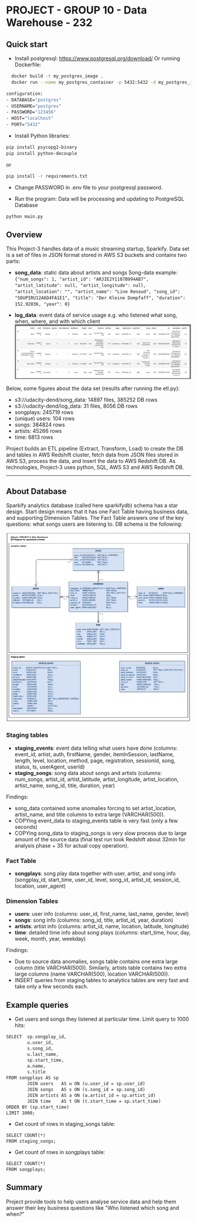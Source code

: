 # PROJECT - GROUP 10 - Data Warehouse - 232

## Quick start

- Install postgresql: https://www.postgresql.org/download/
  Or running Dockerfile: 
```bash
  docker build -t my_postgres_image .
  docker run --name my_postgres_container -p 5432:5432 -d my_postgres_image
```

```bash
configuration:
- DATABASE="postgres"
- USERNAME="postgres"
- PASSWORD="123456"
- HOST="localhost"
- PORT="5432"
```
- Install Python libraries:

```bash
pip install psycopg2-binary
pip install python-decouple
```

or 
```bash
pip install -r requirements.txt
```

- Change PASSWORD in .env file to your postgresql password.

- Run the program: Data will be processing and updating to PostgreSQL Database

```bash
python main.py
```

## Overview

This Project-3 handles data of a music streaming startup, Sparkify. Data set is a set of files in JSON format stored in AWS S3 buckets and contains two parts:

- **song_data**: static data about artists and songs
  Song-data example:
  `{"num_songs": 1, "artist_id": "ARJIE2Y1187B994AB7", "artist_latitude": null, "artist_longitude": null, "artist_location": "", "artist_name": "Line Renaud", "song_id": "SOUPIRU12A6D4FA1E1", "title": "Der Kleine Dompfaff", "duration": 152.92036, "year": 0}`

- **log_data**: event data of service usage e.g. who listened what song, when, where, and with which client
  ![Log-data example (log-data/2018/11/2018-11-12-events.json)](image/Udacity-DEND-C3-Project3-LogDataExample-20190504.png)

Below, some figures about the data set (results after running the etl.py):

- s3://udacity-dend/song_data: 14897 files, 385252 DB rows
- s3://udacity-dend/log_data: 31 files, 8056 DB rows
- songplays: 245719 rows
- (unique) users: 104 rows
- songs: 384824 rows
- artists: 45266 rows
- time: 6813 rows

Project builds an ETL pipeline (Extract, Transform, Load) to create the DB and tables in AWS Redshift cluster, fetch data from JSON files stored in AWS S3, process the data, and insert the data to AWS Redshift DB. As technologies, Project-3 uses python, SQL, AWS S3 and AWS Redshift DB.

---

## About Database

Sparkify analytics database (called here sparkifydb) schema has a star design. Start design means that it has one Fact Table having business data, and supporting Dimension Tables. The Fact Table answers one of the key questions: what songs users are listening to. DB schema is the following:

![SparkifyDB schema as ER Diagram](image/Udacity-DEND-C3-Project3-ERD-20190517v1.png)

### Staging tables

- **staging_events**: event data telling what users have done (columns: event_id, artist, auth, firstName, gender, itemInSession, lastName, length, level, location, method, page, registration, sessionId, song, status, ts, userAgent, userId)
- **staging_songs**: song data about songs and artists (columns: num_songs, artist_id, artist_latitude, artist_longitude, artist_location, artist_name, song_id, title, duration, year)

Findings:

- song_data contained some anomalies forcing to set artist_location, artist_name, and title columns to extra large (VARCHAR(500)).
- COPYing event_data to staging_events table is very fast (only a few seconds)
- COPYing song_data to staging_songs is very slow process due to large amount of the source data (final test run took Redshift about 32min for analysis phase + 35 for actual copy operation).

### Fact Table

- **songplays**: song play data together with user, artist, and song info (songplay_id, start_time, user_id, level, song_id, artist_id, session_id, location, user_agent)

### Dimension Tables

- **users**: user info (columns: user_id, first_name, last_name, gender, level)
- **songs**: song info (columns: song_id, title, artist_id, year, duration)
- **artists**: artist info (columns: artist_id, name, location, latitude, longitude)
- **time**: detailed time info about song plays (columns: start_time, hour, day, week, month, year, weekday)

Findings:

- Due to source data anomalies, songs table contains one extra large column (title VARCHAR(500)). Similarly, artists table contains two extra large columns (name VARCHAR(500), location VARCHAR(500)).
- INSERT queries from staging tables to analytics tables are very fast and take only a few seconds each.

## Example queries

- Get users and songs they listened at particular time. Limit query to 1000 hits:

```
SELECT  sp.songplay_id,
        u.user_id,
        s.song_id,
        u.last_name,
        sp.start_time,
        a.name,
        s.title
FROM songplays AS sp
        JOIN users   AS u ON (u.user_id = sp.user_id)
        JOIN songs   AS s ON (s.song_id = sp.song_id)
        JOIN artists AS a ON (a.artist_id = sp.artist_id)
        JOIN time    AS t ON (t.start_time = sp.start_time)
ORDER BY (sp.start_time)
LIMIT 1000;
```

- Get count of rows in staging_songs table:

```
SELECT COUNT(*)
FROM staging_songs;
```

- Get count of rows in songplays table:

```
SELECT COUNT(*)
FROM songplays;
```

## Summary

 Project provide tools to help users analyse service data and help them answer their key business questions like "Who listened which song and when?"
